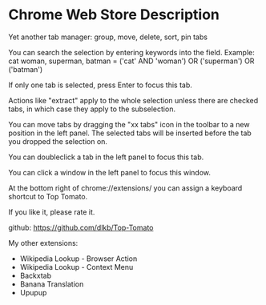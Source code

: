 # Chrome Web Store Description

Yet another tab manager: group, move, delete, sort, pin tabs

You can search the selection by entering keywords into the field.
Example: cat woman, superman, batman = ('cat' AND 'woman') OR ('superman') OR ('batman')

If only one tab is selected, press Enter to focus this tab.

Actions like "extract" apply to the whole selection unless there are checked tabs, in which case they apply to the subselection.

You can move tabs by dragging the "xx tabs" icon in the toolbar to a new position in the left panel. The selected tabs will be inserted before the tab you dropped the selection on.

You can doubleclick a tab in the left panel to focus this tab.

You can click a window in the left panel to focus this window.

At the bottom right of chrome://extensions/ you can assign a keyboard shortcut to Top Tomato.

If you like it, please rate it.

github: https://github.com/dlkb/Top-Tomato

My other extensions:
- Wikipedia Lookup - Browser Action
- Wikipedia Lookup - Context Menu
- Backxtab
- Banana Translation
- Upupup
